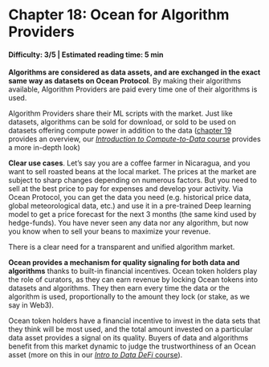 # Chapter 18: Ocean for Algorithm Providers

#### Difficulty: **3/5** \| Estimated reading time: **5 min**

<dialog character="mantaray">Not all fishes in the Ocean are capable of coding their own algorithms. That’s why they rely on Algorithm Providers.</dialog>

**Algorithms are considered as data assets, and are exchanged in the exact same way as datasets on Ocean Protocol**. By making their algorithms available, Algorithm Providers are paid every time one of their algorithms is used.

Algorithm Providers share their ML scripts with the market. Just like datasets, algorithms can be sold for download, or sold to be used on datasets offering compute power in addition to the data ([chapter 19](https://oceanacademy.io/ocean101/chapter-19) provides an overview, our [*Introduction to Compute-to-Data* course](https://oceanacademy.io/ComputeToData) provides a more in-depth look)

**Clear use cases**. Let’s say you are a coffee farmer in Nicaragua, and you want to sell roasted beans at the local market. The prices at the market are subject to sharp changes depending on numerous factors. But you need to sell at the best price to pay for expenses and develop your activity. Via Ocean Protocol, you can get the data you need (e.g. historical price data, global meteorological data, etc.) and use it in a pre-trained Deep learning model to get a price forecast for the next 3 months (the same kind used by hedge-funds). You have never seen any data nor any algorithm, but now you know when to sell your beans to maximize your revenue.

There is a clear need for a transparent and unified algorithm market.

**Ocean provides a mechanism for quality signaling for both data and algorithms** thanks to built-in financial incentives. Ocean token holders play the role of curators, as they can earn revenue by locking Ocean tokens into datasets and algorithms. They then earn every time the data or the algorithm is used, proportionally to the amount they lock (or stake, as we say in Web3).

Ocean token holders have a financial incentive to invest in the data sets that they think will be most used, and the total amount invested on a particular data asset provides a signal on its quality. Buyers of data and algorithms benefit from this market dynamic to judge the trustworthiness of an Ocean asset (more on this in our [*Intro to Data DeFi* course](https://oceanacademy.io/introToDataDefi)).
